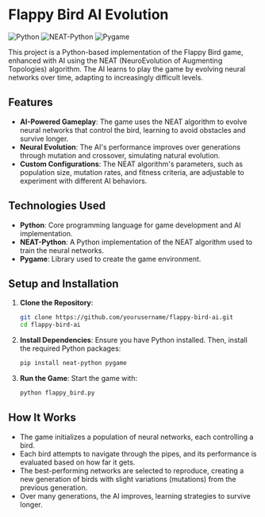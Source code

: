 # Flappy Bird AI Evolution

![Python](https://img.shields.io/badge/Python-3.8%2B-blue?logo=python&logoColor=white)
![NEAT-Python](https://img.shields.io/badge/NEAT-Python-orange?logo=python&logoColor=white)
![Pygame](https://img.shields.io/badge/Pygame-2.0-green?logo=pygame&logoColor=white)

This project is a Python-based implementation of the Flappy Bird game, enhanced with AI using the NEAT (NeuroEvolution of Augmenting Topologies) algorithm. The AI learns to play the game by evolving neural networks over time, adapting to increasingly difficult levels.

## Features

- **AI-Powered Gameplay**: The game uses the NEAT algorithm to evolve neural networks that control the bird, learning to avoid obstacles and survive longer.
- **Neural Evolution**: The AI's performance improves over generations through mutation and crossover, simulating natural evolution.
- **Custom Configurations**: The NEAT algorithm's parameters, such as population size, mutation rates, and fitness criteria, are adjustable to experiment with different AI behaviors.

## Technologies Used

- **Python**: Core programming language for game development and AI implementation.
- **NEAT-Python**: A Python implementation of the NEAT algorithm used to train the neural networks.
- **Pygame**: Library used to create the game environment.

## Setup and Installation

1. **Clone the Repository**:
   ```bash
   git clone https://github.com/yourusername/flappy-bird-ai.git
   cd flappy-bird-ai
2. **Install Dependencies**:
   Ensure you have Python installed. Then, install the required Python packages:
    ```bash
    pip install neat-python pygame
3. **Run the Game**:
   Start the game with:
   ```bash
   python flappy_bird.py

## How It Works
- The game initializes a population of neural networks, each controlling a bird.
- Each bird attempts to navigate through the pipes, and its performance is evaluated based on how far it gets.
- The best-performing networks are selected to reproduce, creating a new generation of birds with slight variations (mutations) from the previous generation.
- Over many generations, the AI improves, learning strategies to survive longer.
